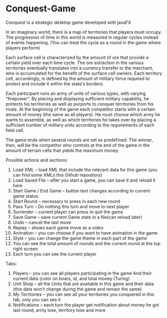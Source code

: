 # Conquest-Game
Conquest is a strategic desktop game developed with javaFX

In an imaginary world, there is a map of territories that players must occupy. The progression of time in this world is measured in regular cycles instead of events happening. (You can treat the cycle as a round in the game where players perform)

Each surface cell is characterized by the amount of ore that provide a certain yield over each time cycle.
The ore extraction in the various territories eventually translates into a currency transfer to the merchant, who is accumulated for the benefit of the surface cell owners.
Each territory cell, accordingly, is defined by the amount of military force required to protect and include it within the state's borders.

Each participant runs an army of units of various types, with varying "firepower".
By placing and displaying sufficient military capability, he protects his territories as well as purports to conquer territories from his rivals.
At the beginning of the game each competitor starts with a certain amount of money (the same as all players).
He must choose which army he wants to assemble, as well as which territories he takes over by placing a sufficient number of military units according to the requirements of each field cell.

The game ends when several rounds are set as predefined.
The winner, then, will be the competitor who controls at the end of the game in the amount of terrain cells that yields the maximum money.

Possible actions and sections:
1.	Load XML – load XML that include the relevant data for this game (you can find some XMLs this Github repository)
2.	Load Saved File – after you start a game, you can save it and reload it here
3.	Start Game / End Game – button text changes according to current game status
4.	Start Round – necessary to press in each new round
5.	Pass Turn – Do nothing this turn and move to next player
6.	Surrender – current player can press to quit the game
7.	Save Game – save current Game stats in a file(can reload later)
8.	Undo – cancel the last move
9.	Replay – shows each game move as a video
10.	Animation – you can choose if you want to have animation in the game
11.	Style – you can change the game theme in each part of the game
12.	You can see the total amount of rounds and the current round at the top right screen
13.	Each turn you can see the current player 

Tabs:
1.	Players – you can see all players participating in the game
And their current data (color on boars, id, and total money (Turing)
2.	Unit Shop – all the Units that are available in this game and their data (this data won’t change during the game and remain the same)
3.	My Territories – you can see all your territories you conquered in this tab, only you can see it 
4.	Notifications – each turn the player get notification about money he got last round, army lose, territory lose and more  

